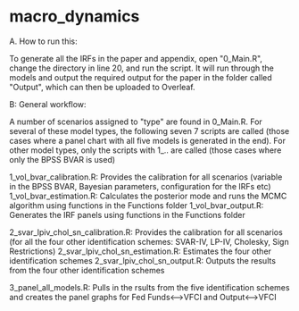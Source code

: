 # macro_dynamics

A. How to run this:

To generate all the IRFs in the paper and appendix, open "0_Main.R", change the directory in line 20, and run the script. 
It will run through the models and output the required output for the paper in the folder called "Output", which can then be uploaded to Overleaf.

B: General workflow:

A number of scenarios assigned to "type" are found in 0_Main.R. For several of these model types, the following seven 7 scripts are called (those cases where a panel chart with all five models is generated in the end). For other model types, only the scripts with 1_.. are called (those cases where only the BPSS BVAR is used)

1_vol_bvar_calibration.R: Provides the calibration for all scenarios (variable in the BPSS BVAR, Bayesian parameters, configuration for the IRFs etc)
1_vol_bvar_estimation.R: Calculates the posterior mode and runs the MCMC algorithm using functions in the Functions folder
1_vol_bvar_output.R: Generates the IRF panels using functions in the Functions folder

2_svar_lpiv_chol_sn_calibration.R: Provides the calibration for all scenarios (for all the four other identification schemes: SVAR-IV, LP-IV, Cholesky, Sign Restrictions)
2_svar_lpiv_chol_sn_estimation.R: Estimates the four other identification schemes
2_svar_lpiv_chol_sn_output.R: Outputs the results from the four other identification schemes

3_panel_all_models.R: Pulls in the rsults from the five identification schemes and creates the panel graphs for Fed Funds<-->VFCI and Output<-->VFCI
